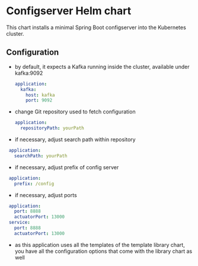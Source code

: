 # Configserver Helm chart

This chart installs a minimal Spring Boot configserver into 
the Kubernetes cluster.

## Configuration

* by default, it expects a Kafka running inside the cluster, available under 
  kafka:9092
    ```yaml
    application:
      kafka:
        host: kafka
        port: 9092
    ```
* change Git repository used to fetch configuration
  ```yaml
  application:
    repositoryPath: yourPath
  ```
* if necessary, adjust search path within repository
 ```yaml
  application:
    searchPath: yourPath
  ```
* if necessary, adjust prefix of config server
 ```yaml
  application:
    prefix: /config
  ```
* if necessary, adjust ports
 ```yaml
  application:
    port: 8888
    actuatorPort: 13000
  service:
    port: 8888
    actuatorPort: 13000
  ```
* as this application uses all the templates of the template library
  chart, you have all the configuration options that come
  with the library chart as well
